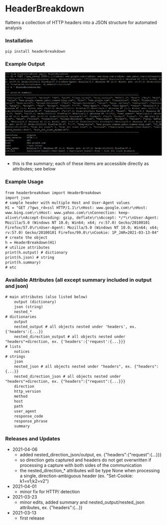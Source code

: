 # HeaderBreakdown
flattens a collection of HTTP headers into a JSON structure for automated analysis

### Installation
```
pip install headerbreakdown
```

### Example Output
![headerbreakdown-summary-output.PNG](https://github.com/bonifield/HeaderBreakdown/raw/main/images/headerbreakdown-summary-output.PNG)
- this is the summary; each of these items are accessible directly as attributes; see below

### Example Usage
```
from headerbreakdown import HeaderBreakdown
import json
# sample header with multiple Host and User-Agent values
H1 = "GET /?gws_rd=ssl HTTP/1.1\r\nHost: www.google.com\r\nHost: www.bing.com\r\nHost: www.yahoo.com\r\nConnection: keep-alive\r\nAccept-Encoding: gzip, deflate\r\nAccept: */*\r\nUser-Agent: Mozilla/5.0 (Windows NT 10.0; Win64; x64; rv:57.0) Gecko/20100101 Firefox/57.0\r\nUser-Agent: Mozilla/5.0 (Windows NT 10.0; Win64; x64; rv:57.0) Gecko/20100101 Firefox/99.0\r\nCookie: 1P_JAR=2021-03-13-04"
# create the object
h = HeaderBreakdown(H1)
# utilize attributes
print(h.output) # dictionary
print(h.json) # string
print(h.summary)
# etc
```

### Available Attributes (all except summary included in output and json)
```
# main attributes (also listed below)
	output (dictionary)
	json (string)
	nested_*
# dictionaries
	output
	nested_output # all objects nested under 'headers', ex. {'headers':{...}}
	nested_direction_output # all objects nested under "headers"+direction, ex. {'headers':{'request':{...}}}
# lists
	notices
# strings
	json
	nested_json # all objects nested under "headers", ex. {"headers":{...}}
	nested_direction_json # all objects nested under "headers"+direction, ex. {"headers":{"request":{...}}}
	direction
	http_version
	method
	host
	path
	user_agent
	response_code
	response_phrase
	summary
```

### Releases and Updates
- 2021-04-06
	- added nested_direction_json/output, ex. {"headers":{"request":{...}}}
	- so direction gets captured and headers do not get overwritten if processing a capture with both sides of the communication
	- the nested_direction_* attributes will be type None when processing a single, direction-ambiguous header (ex. "Set-Cookie: k1=v1;k2=v2")
- 2021-04-01
	- minor fix for HTTP/ detection
- 2021-03-23
	- minor edits, added summary and nested_output/nested_json attributes, ex. {"headers":{...}}
- 2021-03-13
	- first release
